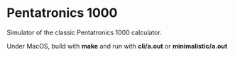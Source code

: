 # Pentatronics 1000

Simulator of the classic Pentatronics 1000 calculator.

Under MacOS, build with **make** and run with **cli/a.out** or **minimalistic/a.out**
